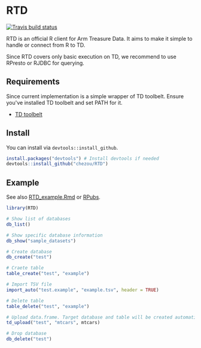 # RTD

[![Travis build status](https://travis-ci.org/chezou/RTD.svg?branch=master)](https://travis-ci.org/chezou/RTD)

RTD is an official R client for Arm Treasure Data. It aims to make it simple to handle or connect from R to TD.

Since RTD covers only basic execution on TD, we recommend to use RPresto or RJDBC for querying.

## Requirements

Since current implementation is a simple wrapper of TD toolbelt. Ensure you've installed TD toolbelt and set PATH for it.

- [TD toolbelt](https://toolbelt.treasuredata.com/)

## Install

You can install via `devtools::install_github`.

```R
install.packages("devtools") # Install devtools if needed
devtools::install_github("chezou/RTD")
```

## Example

See also [RTD_example.Rmd](./RTD_example.Rmd) or [RPubs](https://rpubs.com/chezou/TD-from-RPresto-RTD).

```R
library(RTD)

# Show list of databases
db_list()

# Show specific database information
db_show("sample_datasets")

# Create database
db_create("test")

# Craete table
table_create("test", "example")

# Import TSV file
import_auto("test.example", "example.tsv", header = TRUE)

# Delete table
table_delete("test", "example")

# Upload data.frame. Target database and table will be created automatically.
td_upload("test", "mtcars", mtcars)

# Drop database
db_delete("test")
```
